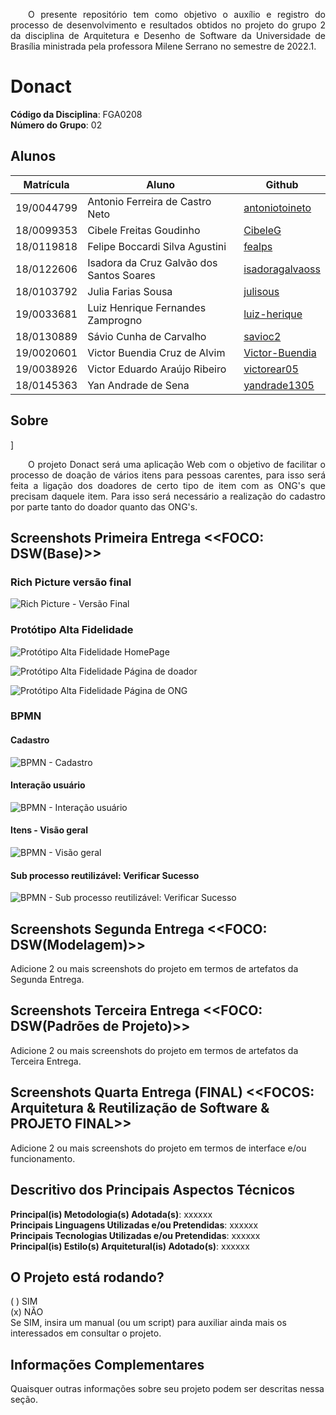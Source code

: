 
<p align="justify">&emsp;&emsp;O presente repositório tem como objetivo o auxílio e registro do processo de desenvolvimento e resultados obtidos no projeto do grupo 2 da disciplina de Arquitetura e Desenho de Software da Universidade de Brasília ministrada pela professora Milene Serrano no semestre de 2022.1.</p>

# Donact

**Código da Disciplina**: FGA0208<br>
**Número do Grupo**: 02<br>

## Alunos
| Matrícula  | Aluno                                    | Github                                                |
| ---------- | ---------------------------------------- | ----------------------------------------------------- |
| 19/0044799 | Antonio Ferreira de Castro Neto          | [antoniotoineto](https://github.com/antoniotoineto)   |
| 18/0099353 | Cibele Freitas Goudinho                  | [CibeleG](https://github.com/CibeleG)                 |
| 18/0119818 | Felipe Boccardi Silva Agustini           | [fealps](https://github.com/fealps)                   |
| 18/0122606 | Isadora da Cruz Galvão dos Santos Soares | [isadoragalvaoss](https://github.com/isadoragalvaoss) |
| 18/0103792 | Julia Farias Sousa                       | [julisous](https://github.com/julisous)               |
| 19/0033681 | Luiz Henrique Fernandes Zamprogno        | [luiz-herique](https://github.com/luiz-herique)       |
| 18/0130889 | Sávio Cunha de Carvalho                  | [savioc2](https://github.com/savioc2)                 |
| 19/0020601 | Victor Buendia Cruz de Alvim             | [Victor-Buendia](https://github.com/Victor-Buendia)   |
| 19/0038926 | Victor Eduardo Araújo Ribeiro            | [victorear05](https://github.com/victorear05)         |
| 18/0145363 | Yan Andrade de Sena                      | [yandrade1305](https://github.com/yandrade1305)       |

## Sobre 
]<p align="justify">&emsp;&emsp;O projeto Donact será uma aplicação Web com o objetivo de facilitar o processo de doação de vários itens para pessoas carentes, para isso será feita a ligação dos doadores de certo tipo de item com as ONG's que precisam daquele item. Para isso será necessário a realização do cadastro por parte tanto do doador quanto das ONG's.</p>

## Screenshots Primeira Entrega <<FOCO: DSW(Base)>>

### Rich Picture versão final

![Rich Picture - Versão Final](/imgs/rich-picture-final.png)

### Protótipo Alta Fidelidade

![Protótipo Alta Fidelidade HomePage](/imgs/Home-prototipo.jpg)

![Protótipo Alta Fidelidade Página de doador](/imgs/prototipo-pgDoador.jpg)

![Protótipo Alta Fidelidade Página de ONG](/imgs/prototipo-pgONG.jpg)

### BPMN

#### Cadastro

![BPMN - Cadastro](/imgs/BPMN-Cadastro.jpg)

#### Interação usuário

![BPMN - Interação usuário](/imgs/BPMN-Intera%C3%A7%C3%A3o-usuario.jpg)

#### Itens - Visão geral

![BPMN - Visão geral](/imgs/BPMN-itens.jpg)

#### Sub processo reutilizável: Verificar Sucesso
 
![BPMN - Sub processo reutilizável: Verificar Sucesso](/imgs/BPMN-SverificaSucesso.jpg)

## Screenshots Segunda Entrega <<FOCO: DSW(Modelagem)>>
Adicione 2 ou mais screenshots do projeto em termos de artefatos da Segunda Entrega.

## Screenshots Terceira Entrega <<FOCO: DSW(Padrões de Projeto)>>
Adicione 2 ou mais screenshots do projeto em termos de artefatos da Terceira Entrega.

## Screenshots Quarta Entrega (FINAL) <<FOCOS: Arquitetura & Reutilização de Software & PROJETO FINAL>>
Adicione 2 ou mais screenshots do projeto em termos de interface e/ou funcionamento.

## Descritivo dos Principais Aspectos Técnicos 
**Principal(is) Metodologia(s) Adotada(s)**: xxxxxx<br>
**Principais Linguagens Utilizadas e/ou Pretendidas**: xxxxxx<br>
**Principais Tecnologias Utilizadas e/ou Pretendidas**: xxxxxx<br>
**Principal(is) Estilo(s) Arquitetural(is) Adotado(s)**: xxxxxx<br>

## O Projeto está rodando?
( ) SIM  
(x) NÃO  
Se SIM, insira um manual (ou um script) para auxiliar ainda mais os interessados em consultar o projeto.  

## Informações Complementares 
Quaisquer outras informações sobre seu projeto podem ser descritas nessa seção.
